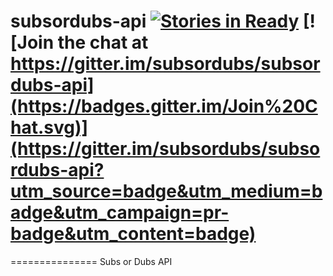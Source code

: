 # subsordubs-api [![Stories in Ready](https://badge.waffle.io/subsordubs/subsordubs-api.png?label=ready&title=Ready)](https://waffle.io/subsordubs/subsordubs-api) [![Join the chat at https://gitter.im/subsordubs/subsordubs-api](https://badges.gitter.im/Join%20Chat.svg)](https://gitter.im/subsordubs/subsordubs-api?utm_source=badge&utm_medium=badge&utm_campaign=pr-badge&utm_content=badge)
===============
Subs or Dubs API
